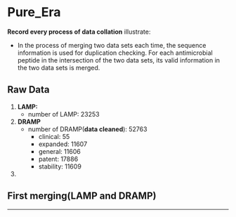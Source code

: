 # Pure_Era
**Record every process of data collation**
illustrate:
- In the process of merging two data sets each time, the sequence information is used for duplication checking. For each antimicrobial peptide in the intersection of the two data sets, its valid information in the two data sets is merged.


## Raw Data
1. **LAMP:** 
    - number of LAMP: 23253
2. **DRAMP**
    - number of DRAMP(**data cleaned**): 52763
        - clinical: 55
        - expanded: 11607
        - general: 11606
        - patent: 17886
        - stability: 11609
3. 
## First merging(LAMP and DRAMP)
****
